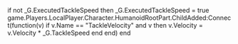 if not _G.ExecutedTackleSpeed then
_G.ExecutedTackleSpeed = true
game.Players.LocalPlayer.Character.HumanoidRootPart.ChildAdded:Connect(function(v)
if v.Name == "TackleVelocity" and v then
v.Velocity = v.Velocity * _G.TackleSpeed
end
end)
end
